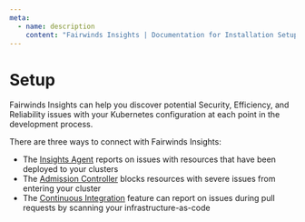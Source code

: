 ```yaml
---
meta:
  - name: description
    content: "Fairwinds Insights | Documentation for Installation Setup"
---
```

# Setup

Fairwinds Insights can help you discover potential Security, Efficiency, and Reliability
issues with your Kubernetes configuration at each point in the development process.

There are three ways to connect with Fairwinds Insights:
* The [Insights Agent](/installation/agent/about) reports on issues with resources that have been deployed to your clusters
* The [Admission Controller](/installation/admission/about) blocks resources with severe issues from entering your cluster
* The [Continuous Integration](/installation/ci/about) feature can report on issues during pull requests by scanning your infrastructure-as-code
